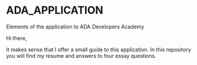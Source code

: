 # ADA_APPLICATION

Elements of the application to ADA Developers Academy

Hi there,

It makes sense that I offer a small guide to this application. In this repository you will find my resume and answers to four essay questions.
